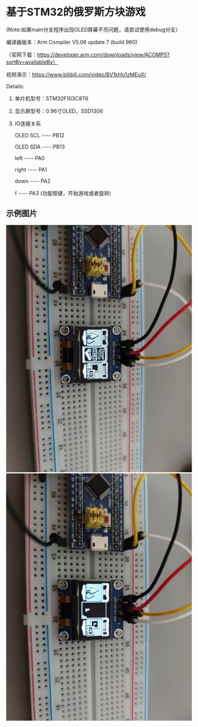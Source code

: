 # 基于STM32的俄罗斯方块游戏

(Note:如果main分支程序出现OLED屏幕不亮问题，请尝试使用debug分支）

编译器版本：Arm Compiler V5.06 update 7 (build 960) 

（官网下载：https://developer.arm.com/downloads/view/ACOMP5?sortBy=availableBy）

视频演示：https://www.bilibili.com/video/BV1kHu1zMEuX/

Details:
1. 单片机型号：STM32F103C8T6
   
2. 显示屏型号：0.96寸OLED，SSD1306
   
3. IO连接关系
   
   OLED SCL  ----  PB12

   OLED SDA  ----  PB13

   left      ----  PA0   
   
   right     ----  PA1

   down      ----  PA2

   f         ----  PA3  (功能按键，开始游戏或者旋转)



## 示例图片

![样例1](img/样例1.jpg)
![样例2](img/样例2.jpg)
